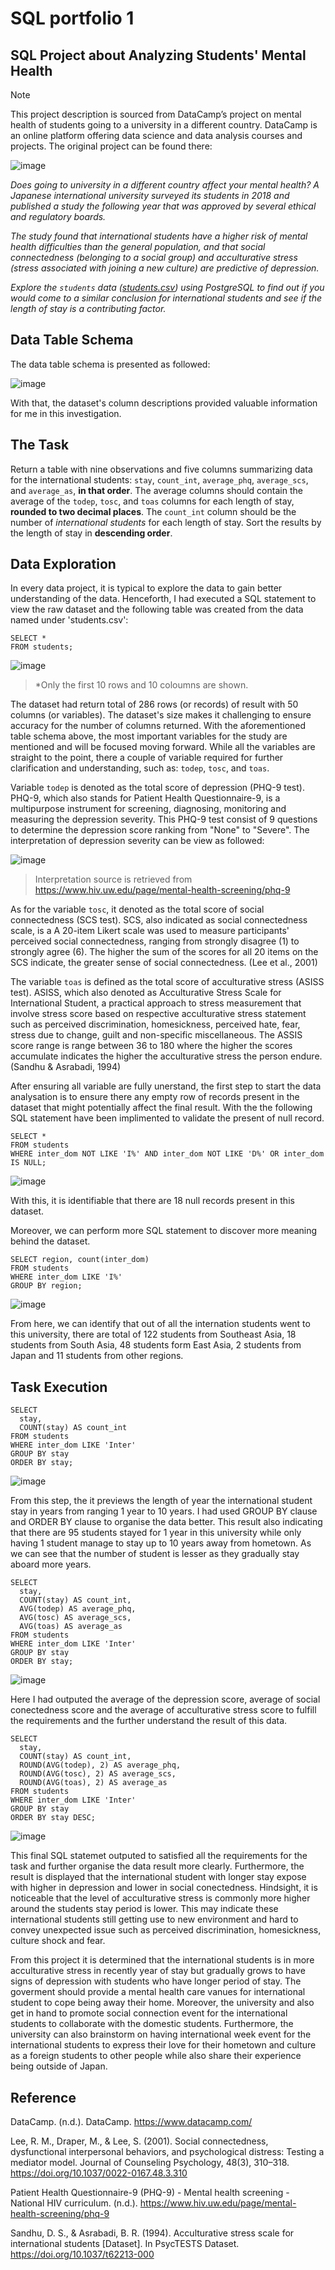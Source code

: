 # SQL portfolio 1
## SQL Project about Analyzing Students' Mental Health

> [!NOTE]
> This project description is sourced from DataCamp’s project on mental health of students going to a university in a different country. DataCamp is an online platform offering data science and data analysis courses and projects. The original project can be found there:

![image](https://github.com/user-attachments/assets/987c1097-b0c8-43ff-8788-48c0e3aec090)

_Does going to university in a different country affect your mental health? A Japanese international university surveyed its students in 2018 and published a study the following year that was approved by several ethical and regulatory boards._

_The study found that international students have a higher risk of mental health difficulties than the general population, and that social connectedness (belonging to a social group) and acculturative stress (stress associated with joining a new culture) are predictive of depression._

_Explore the `students` data ([students.csv](students.csv)) using PostgreSQL to find out if you would come to a similar conclusion for international students and see if the length of stay is a contributing factor._

## Data Table Schema
The data table schema is presented as followed:

![image](https://github.com/user-attachments/assets/46a7f10f-f50d-4eda-ad75-3049bdc6607b)

With that, the dataset's column descriptions provided valuable information for me in this investigation.

## The Task
Return a table with nine observations and five columns summarizing data for the international students: `stay`, `count_int`, `average_phq`, `average_scs`, and `average_as`, **in that order**. The average columns should contain the average of the `todep`, `tosc`, and `toas` columns for each length of stay, **rounded to two decimal places**. The `count_int` column should be the number of _international students_ for each length of stay. Sort the results by the length of stay in **descending order**.

## Data Exploration
In every data project, it is typical to explore the data to gain better understanding of the data. Henceforth, I had executed a SQL statement to view the raw dataset and the following table was created from the data named under 'students.csv':
```
SELECT * 
FROM students;
```
![image](https://github.com/user-attachments/assets/ef3362ed-cbdb-412a-8ecc-f96baf9a7d88)
> *Only the first 10 rows and 10 coloumns are shown.

The dataset had return total of 286 rows (or records) of result with 50 columns (or variables). The dataset's size makes it challenging to ensure accuracy for the number of columns returned. With the aforementioned table schema above, the most important variables for the study are mentioned and will be focused moving forward. While all the variables are straight to the point, there a couple of variable required for further clarification and understanding, such as: `todep`, `tosc`, and `toas`.

Variable `todep` is denoted as the total score of depression (PHQ-9 test). PHQ-9, which also stands for Patient Health Questionnaire-9, is a multipurpose instrument for screening, diagnosing, monitoring and measuring the depression severity. This PHQ-9 test consist of 9 questions to determine the depression score ranking from "None" to "Severe". The interpretation of depression severity can be view as followed:

![image](https://github.com/user-attachments/assets/585419ba-1b89-449f-b5cd-317e1f91a3d5)
> Interpretation source is retrieved from https://www.hiv.uw.edu/page/mental-health-screening/phq-9

As for the variable `tosc`, it denoted as the total score of social connectedness (SCS test). SCS, also indicated as social connectedness scale, is a A 20-item Likert scale was used to measure participants' perceived social connectedness, ranging from strongly disagree (1) to strongly agree (6). The higher the sum of the scores for all 20 items on the SCS indicate, the greater sense of social connectedness. (Lee et al., 2001)

The variable `toas` is defined as the total score of acculturative stress (ASISS test). ASISS, which also denoted as Acculturative Stress Scale for International Student, a practical approach to stress measurement that involve stress score based on respective acculturative stress statement such as perceived discrimination, homesickness, perceived hate, fear, stress due to change, guilt and non-specific miscellaneous. The ASSIS score range is range between 36 to 180 where the higher the scores accumulate indicates the higher the acculturative stress the person endure. (Sandhu & Asrabadi, 1994)

After ensuring all variable are fully unerstand, the first step to start the data analysation is to ensure there any empty row of records present in the dataset that might potentially affect the final result. With the the following SQL statement have been implimented to validate the present of null record.
```
SELECT *
FROM students
WHERE inter_dom NOT LIKE 'I%' AND inter_dom NOT LIKE 'D%' OR inter_dom IS NULL;
```
![image](https://github.com/user-attachments/assets/da1a8a6f-6483-4e84-9fc5-41ace3c53776)

With this, it is identifiable that there are 18 null records present in this dataset.

Moreover, we can perform more SQL statement to discover more meaning behind the dataset.
```
SELECT region, count(inter_dom)
FROM students
WHERE inter_dom LIKE 'I%'
GROUP BY region;
```
![image](https://github.com/user-attachments/assets/66ce6b6f-fd4f-4132-a36b-cfb9f58c39a3)

From here, we can identify that out of all the internation students went to this university, there are total of 122 students from Southeast Asia, 18 students from South Asia, 48 students form East Asia, 2 students from Japan and 11 students from other regions.

## Task Execution
```
SELECT 
  stay,
  COUNT(stay) AS count_int
FROM students
WHERE inter_dom LIKE 'Inter'
GROUP BY stay
ORDER BY stay;
```
![image](https://github.com/user-attachments/assets/e330fd1b-62a6-48d1-a091-27ee99f462e4)

From this step, the it previews the length of year the international student stay in years from ranging 1 year to 10 years. I had used GROUP BY clause and ORDER BY clause to organise the data better. This result also indicating that there are 95 students stayed for 1 year in this university while only having 1 student manage to stay up to 10 years away from hometown. As we can see that the number of student is lesser as they gradually stay aboard more years. 

```
SELECT 
  stay, 
  COUNT(stay) AS count_int,
  AVG(todep) AS average_phq, 
  AVG(tosc) AS average_scs, 
  AVG(toas) AS average_as
FROM students
WHERE inter_dom LIKE 'Inter'
GROUP BY stay
ORDER BY stay;
```
![image](https://github.com/user-attachments/assets/a2b0ff5a-a029-4b98-8451-ba0fb227a4d8)

Here I had outputed the average of the depression score, average of social conectedness score and the average of acculturative stress score to fulfill the requirements and the further understand the result of this data. 


```
SELECT 
  stay, 
  COUNT(stay) AS count_int, 
  ROUND(AVG(todep), 2) AS average_phq, 
  ROUND(AVG(tosc), 2) AS average_scs, 
  ROUND(AVG(toas), 2) AS average_as
FROM students
WHERE inter_dom LIKE 'Inter'
GROUP BY stay
ORDER BY stay DESC;
```
![image](https://github.com/user-attachments/assets/3ec7d493-15de-4fa0-8552-752be893f94b)

This final SQL statemet outputed to satisfied all the requirements for the task and further organise the data result more clearly. Furthermore, the result is displayed that the international student with longer stay expose with higher in depression and lower in social conectedness. Hindsight, it is noticeable that the level of acculturative stress is commonly more higher around the students stay period is lower. This may indicate these international students still getting use to new environment and hard to convey unexpected issue such as perceived discrimination, homesickness, culture shock and fear. 

From this project it is determined that the international students is in more acculturative stress in recently year of stay but gradually grows to have signs of depression with students who have longer period of stay. The goverment should provide a mental health care vanues for international student to cope being away their home. Moreover, the university and also get in hand to promote social connection event for the international students to collaborate with the domestic students. Furthermore, the university can also brainstorm on having international week event for the international students to express their love for their hometown and culture as a foreign students to other people while also share their experience being outside of Japan.

## Reference
DataCamp. (n.d.). DataCamp. https://www.datacamp.com/ 

Lee, R. M., Draper, M., & Lee, S. (2001). Social connectedness, dysfunctional interpersonal behaviors, and psychological distress: Testing a mediator model. Journal of Counseling Psychology, 48(3), 310–318. https://doi.org/10.1037/0022-0167.48.3.310 

Patient Health Questionnaire-9 (PHQ-9) - Mental health screening - National HIV curriculum. (n.d.). https://www.hiv.uw.edu/page/mental-health-screening/phq-9 

Sandhu, D. S., & Asrabadi, B. R. (1994). Acculturative stress scale for international students [Dataset]. In PsycTESTS Dataset. https://doi.org/10.1037/t62213-000






